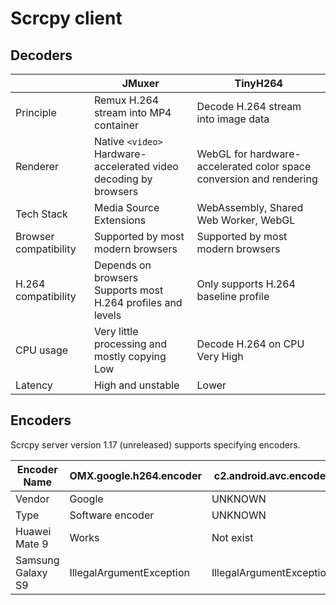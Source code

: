 # Scrcpy client

## Decoders

|                       | JMuxer                                                               | TinyH264                                                            |
| --------------------- | -------------------------------------------------------------------- | ------------------------------------------------------------------- |
| Principle             | Remux H.264 stream into MP4 container                                | Decode H.264 stream into image data                                 |
| Renderer              | Native `<video>`<br/>Hardware-accelerated video decoding by browsers | WebGL for hardware-accelerated color space conversion and rendering |
| Tech Stack            | Media Source Extensions                                              | WebAssembly, Shared Web Worker, WebGL                               |
| Browser compatibility | Supported by most modern browsers                                    | Supported by most modern browsers                                   |
| H.264 compatibility   | Depends on browsers<br/>Supports most H.264 profiles and levels      | Only supports H.264 baseline profile                                |
| CPU usage             | Very little processing and mostly copying<br/>Low                    | Decode H.264 on CPU<br/>Very High                                   |
| Latency               | High and unstable                                                    | Lower                                                               |

## Encoders

Scrcpy server version 1.17 (unreleased) supports specifying encoders.

| Encoder Name      | OMX.google.h264.encoder  | c2.android.avc.encoder   | OMX.qcom.video.encoder.avc | OMX.hisi.video.encoder.avc       |
| ----------------- | ------------------------ | ------------------------ | -------------------------- | -------------------------------- |
| Vendor            | Google                   | UNKNOWN                  | Qualcomm                   | Huawei                           |
| Type              | Software encoder         | UNKNOWN                  | Hardware encoder           | Hardware encoder                 |
| Huawei Mate 9     | Works                    | Not exist                | Not exist                  | Ignores profile and level config |
| Samsung Galaxy S9 | IllegalArgumentException | IllegalArgumentException | Works                      | Not exist                        |
